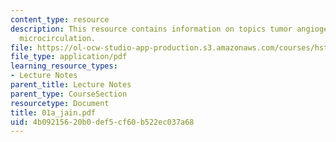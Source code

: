```yaml
---
content_type: resource
description: This resource contains information on topics tumor angiogenesis, and
  microcirculation.
file: https://ol-ocw-studio-app-production.s3.amazonaws.com/courses/hst-525j-tumor-pathophysiology-and-transport-phenomena-fall-2005/4b09215620b0def5cf60b522ec037a68_01a_jain.pdf
file_type: application/pdf
learning_resource_types:
- Lecture Notes
parent_title: Lecture Notes
parent_type: CourseSection
resourcetype: Document
title: 01a_jain.pdf
uid: 4b092156-20b0-def5-cf60-b522ec037a68
---
```

